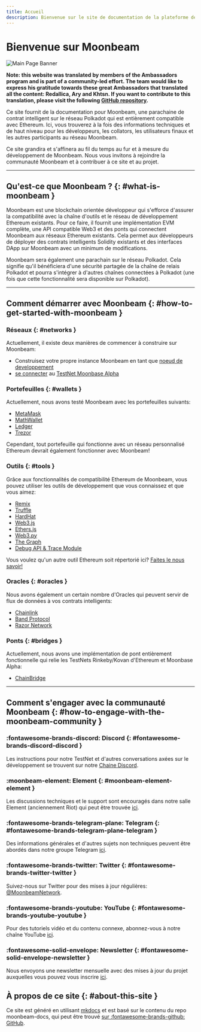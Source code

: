 ```yaml
---
title: Accueil
description: Bienvenue sur le site de documentation de la plateforme de contrat intelligent Moonbeam, une parachain sur Polkadot entièrement compatible avec Ethereum.
---
```


# Bienvenue sur Moonbeam

![Main Page Banner](/images/main-banner.png)

**Note: this website was translated by members of the Ambassadors program and is part of a community-led effort. The team would like to express his gratitude towards these great Ambassadors that translated all the content: Redallica, Ary and Khtsn. If you want to contribute to this translation, please visit the following [GitHub repository](https://github.com/PureStake/moonbeam-docs-fr).**

Ce site fournit de la documentation pour Moonbeam, une parachaine de contrat intelligent sur le réseau Polkadot qui est entièrement compatible avec Ethereum. Ici, vous trouverez à la fois des informations techniques et de haut niveau pour les développeurs, les collators, les utilisateurs finaux et les autres participants au réseau Moonbeam.

Ce site grandira et s'affinera au fil du temps au fur et à mesure du développement de Moonbeam. Nous vous invitons à rejoindre la communauté Moonbeam et à contribuer à ce site et au projet.

---

## Qu'est-ce que Moonbeam ? {: #what-is-moonbeam } 

Moonbeam est une blockchain orientée développeur qui s'efforce d'assurer la compatibilité avec la chaîne d'outils et le réseau de développement Ethereum existants. Pour ce faire, il fournit une implémentation EVM complète, une API compatible Web3 et des ponts qui connectent Moonbeam aux réseaux Ethereum existants. Cela permet aux développeurs de déployer des contrats intelligents Solidity existants et des interfaces DApp sur Moonbeam avec un minimum de modifications.

Moonbeam sera également une parachain sur le réseau Polkadot. Cela signifie qu'il bénéficiera d'une sécurité partagée de la chaîne de relais Polkadot et pourra s'intégrer à d'autres chaînes connectées à Polkadot (une fois que cette fonctionnalité sera disponible sur Polkadot).

---

## Comment démarrer avec Moonbeam {: #how-to-get-started-with-moonbeam } 

### Réseaux {: #networks } 

Actuellement, il existe deux manières de commencer à construire sur Moonbeam: 

 - Construisez votre propre instance Moonbeam en tant que [noeud de developpement](/getting-started/local-node/setting-up-a-node/)
 - [se connecter](/getting-started/testnet/connect/) au [TestNet Moonbase Alpha](/networks/testnet/)

### Portefeuilles {: #wallets } 

Actuellement, nous avons testé Moonbeam avec les portefeuilles suivants:

 - [MetaMask](/integrations/wallets/metamask/)
 - [MathWallet](/integrations/wallets/mathwallet/)
 - [Ledger](/integrations/wallets/ledger/)
 - [Trezor](/integrations/wallets/trezor/)

Cependant, tout portefeuille qui fonctionne avec un réseau personnalisé Ethereum devrait également fonctionner avec Moonbeam!

### Outils {: #tools } 

Grâce aux fonctionnalités de compatibilité Ethereum de Moonbeam, vous pouvez utiliser les outils de développement que vous connaissez et que vous aimez:

 - [Remix](/integrations/remix/)
 - [Truffle](/integrations/trufflebox/)
 - [HardHat](/integrations/hardhat/)
 - [Web3.js](/integrations/ethlibraries/web3js/)
 - [Ethers.js](/integrations/ethlibraries/etherjs/)
 - [Web3.py](/integrations/ethlibraries/web3py/)
 - [The Graph](/integrations/thegraph/)
 - [Debug API & Trace Module](/integrations/debug-trace/)

 Vous voulez qu'un autre outil Ethereum soit répertorié ici? [Faites le nous savoir!](https://discord.gg/PfpUATX)

### Oracles {: #oracles } 

 Nous avons également un certain nombre d'Oracles qui peuvent servir de flux de données à vos contrats intelligents:

 - [Chainlink](/integrations/oracles/chainlink/)
 - [Band Protocol](/integrations/oracles/band-protocol/)
 - [Razor Network](/integrations/oracles/razor-network/)

###  Ponts {: #bridges } 

Actuellement, nous avons une implémentation de pont entièrement fonctionnelle qui relie les TestNets Rinkeby/Kovan d'Ethereum et Moonbase Alpha:

 - [ChainBridge](/integrations/bridges/ethereum/chainbridge/)

---

## Comment s'engager avec la communauté Moonbeam {: #how-to-engage-with-the-moonbeam-community } 

### :fontawesome-brands-discord:  Discord {: #fontawesome-brands-discord-discord } 
Les instructions pour notre TestNet et d'autres conversations axées sur le développement se trouvent sur notre [Chaine Discord](https://discord.gg/PfpUATX).

### :moonbeam-element:  Element {: #moonbeam-element-element } 
Les discussions techniques et le support sont encouragés dans notre salle Element (anciennement Riot) qui peut être trouvée [ici](https://app.element.io/#/room/#moonbeam:matrix.org).

### :fontawesome-brands-telegram-plane:  Telegram  {: #fontawesome-brands-telegram-plane-telegram }
Des informations générales et d'autres sujets non techniques peuvent être abordés dans notre groupe Telegram [ici](https://t.me/Moonbeam_Official).

### :fontawesome-brands-twitter:  Twitter {: #fontawesome-brands-twitter-twitter } 
Suivez-nous sur Twitter pour des mises à jour régulières: [@MoonbeamNetwork](https://twitter.com/MoonbeamNetwork).

### :fontawesome-brands-youtube:  YouTube {: #fontawesome-brands-youtube-youtube }
Pour des tutoriels vidéo et du contenu connexe, abonnez-vous à notre chaîne YouTube [ici](https://www.youtube.com/c/MoonbeamNetwork).

### :fontawesome-solid-envelope:  Newsletter {: #fontawesome-solid-envelope-newsletter } 
Nous envoyons une newsletter mensuelle avec des mises à jour du projet auxquelles vous pouvez vous inscrire [ici](https://moonbeam.network/newsletter/).

## À propos de ce site {: #about-this-site } 
Ce site est généré en utilisant [mkdocs](https://www.mkdocs.org/) et est basé sur le contenu du repo moonbeam-docs, qui peut être trouvé [sur :fontawesome-brands-github: GitHub](https://github.com/PureStake/moonbeam-docs).

